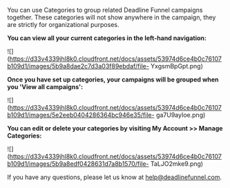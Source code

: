 You can use Categories to group related Deadline Funnel campaigns together.
These categories will not show anywhere in the campaign, they are strictly for
organizational purposes.

**You can view all your current categories in the left-hand navigation:**

![](https://d33v4339jhl8k0.cloudfront.net/docs/assets/53974d6ce4b0c76107b109d1/images/5b9a8dae2c7d3a03f89ebdaf/file-
YxgsmBpGpt.png)

**Once you have set up categories, your campaigns will be grouped when you
'View all campaigns':**

![](https://d33v4339jhl8k0.cloudfront.net/docs/assets/53974d6ce4b0c76107b109d1/images/5e2eeb0404286364bc946e35/file-
ga7U9ayIoe.png)

**You can edit or delete your categories by visiting My Account >> Manage
Categories:**

![](https://d33v4339jhl8k0.cloudfront.net/docs/assets/53974d6ce4b0c76107b109d1/images/5b9a8edf0428631d7a8b1570/file-
TaLJO2mke9.png)

If you have any questions, please let us know at
[help@deadlinefunnel.com](mailto:mailto:help@deadlinefunnel.com).


